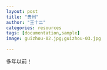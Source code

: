 ```yaml
---
layout: post
title: "贵州"
author: "王十二"
categories: resources
tags: [documentation,sample]
image: guizhou-02.jpg;guizhou-03.jpg
       
---
```


多年以前！
